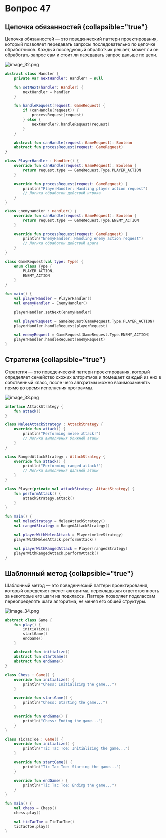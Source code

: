 # Вопрос 47

## Цепочка обязанностей {collapsible="true"}

Цепочка обязанностей — это поведенческий паттерн
проектирования, который позволяет передавать запросы
последовательно по цепочке обработчиков. Каждый
последующий обработчик решает, может ли он обработать
запрос сам и стоит ли передавать запрос дальше по цепи.

![image_32.png](image_32.png)

```Kotlin
abstract class Handler {
    private var nextHandler: Handler? = null

    fun setNext(handler: Handler) {
        nextHandler = handler
    }

    fun handleRequest(request: GameRequest) {
        if (canHandle(request)) {
            processRequest(request)
        } else {
            nextHandler?.handleRequest(request)
        }
    }

    abstract fun canHandle(request: GameRequest): Boolean
    abstract fun processRequest(request: GameRequest)
}

class PlayerHandler : Handler() {
    override fun canHandle(request: GameRequest): Boolean {
        return request.type == GameRequest.Type.PLAYER_ACTION
    }

    override fun processRequest(request: GameRequest) {
        println("PlayerHandler: Handling player action request")
        // Логика обработки действий игрока
    }
}

class EnemyHandler : Handler() {
    override fun canHandle(request: GameRequest): Boolean {
        return request.type == GameRequest.Type.ENEMY_ACTION
    }

    override fun processRequest(request: GameRequest) {
        println("EnemyHandler: Handling enemy action request")
        // Логика обработки действий врага
    }
}

class GameRequest(val type: Type) {
    enum class Type {
        PLAYER_ACTION,
        ENEMY_ACTION
    }
}

fun main() {
    val playerHandler = PlayerHandler()
    val enemyHandler = EnemyHandler()

    playerHandler.setNext(enemyHandler)

    val playerRequest = GameRequest(GameRequest.Type.PLAYER_ACTION)
    playerHandler.handleRequest(playerRequest)

    val enemyRequest = GameRequest(GameRequest.Type.ENEMY_ACTION)
    playerHandler.handleRequest(enemyRequest)
}
```

## Стратегия {collapsible="true"}

Стратегия — это поведенческий паттерн проектирования,
который определяет семейство схожих алгоритмов и
помещает каждый из них в собственный класс, после чего
алгоритмы можно взаимозаменять прямо во время
исполнения программы.

![image_33.png](image_33.png)

```Kotlin
interface AttackStrategy {
    fun attack()
}

class MeleeAttackStrategy : AttackStrategy {
    override fun attack() {
        println("Performing melee attack!")
        // Логика выполнения ближней атаки
    }
}

class RangedAttackStrategy : AttackStrategy {
    override fun attack() {
        println("Performing ranged attack!")
        // Логика выполнения дальней атаки
    }
}

class Player(private val attackStrategy: AttackStrategy) {
    fun performAttack() {
        attackStrategy.attack()
    }
}

fun main() {
    val meleeStrategy = MeleeAttackStrategy()
    val rangedStrategy = RangedAttackStrategy()

    val playerWithMeleeAttack = Player(meleeStrategy)
    playerWithMeleeAttack.performAttack()

    val playerWithRangedAttack = Player(rangedStrategy)
    playerWithRangedAttack.performAttack()
}
```

## Шаблонный метод {collapsible="true"}

Шаблонный метод — это поведенческий паттерн
проектирования, который определяет скелет алгоритма,
перекладывая ответственность за некоторые его шаги на
подклассы. Паттерн позволяет подклассам переопределять
шаги алгоритма, не меняя его общей структуры.

![image_34.png](image_34.png)

```Kotlin
abstract class Game {
    fun play() {
        initialize()
        startGame()
        endGame()
    }

    abstract fun initialize()
    abstract fun startGame()
    abstract fun endGame()
}

class Chess : Game() {
    override fun initialize() {
        println("Chess: Initializing the game...")
    }

    override fun startGame() {
        println("Chess: Starting the game...")
    }

    override fun endGame() {
        println("Chess: Ending the game...")
    }
}

class TicTacToe : Game() {
    override fun initialize() {
        println("Tic Tac Toe: Initializing the game...")
    }

    override fun startGame() {
        println("Tic Tac Toe: Starting the game...")
    }

    override fun endGame() {
        println("Tic Tac Toe: Ending the game...")
    }
}

fun main() {
    val chess = Chess()
    chess.play()

    val ticTacToe = TicTacToe()
    ticTacToe.play()
}
```